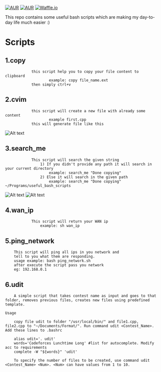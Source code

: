 [![AUR](https://img.shields.io/aur/license/yaourt.svg?style=plastic)]() [![AUR](https://img.shields.io/badge/python-2.6%2C%202.7%2C%203.3%2C%203.4%2C%203.5%2C%203.6-blue.svg?style=plastic)]() [![Waffle.io](https://img.shields.io/waffle/label/evancohen/smart-mirror/in%20progress.svg)]()

This repo contains some useful bash scripts which are making my day-to-day life much easier :)
# Scripts #
## 1.copy 
                this script help you to copy your file content to clipboard
                        example: copy file_name.ext
                then simply ctrl+v
## 2.cvim 
                this script will create a new file with already some content
                        example first.cpp
                this will generate file like this
![Alt text](https://github.com/vishichoudhary/useful_bash_scripts/blob/master/docs/cvim.png?raw=true "Image to show cvim ")
## 3.search_me
                This script will search the given string 
                    1) If you didn't provide any path it will search in your current directory
                        example: search_me "Done copying" 
                    2) Else it will search in the given path
                        example: search_me "Done copying" ~/Programs/useful_bash_scripts
![Alt text](https://github.com/vishichoudhary/useful_bash_scripts/blob/master/docs/search_me_with_path.png?raw=true "Image to show search_me with path ")
![Alt text](https://github.com/vishichoudhary/useful_bash_scripts/blob/master/docs/search_me_without_path.png?raw=true "Image to search_me without path cvim ")

## 4.wan_ip
                This script will return your WAN ip 
                    example: sh wan_ip
## 5.ping_network
		This script will ping all ips in you network and 
		tell to you what them are responding.
		usage example: bash ping_network.sh
		after execute the script pass you network
		eg: 192.168.0.1

## 6.udit
        A simple script that takes contest name as input and goes to that folder, removes previous files, creates new files using predefined template.
        
	Usage
	
        copy file udit to folder "/usr/local/bin/" and file1.cpp, file2.cpp to "~/Documents/Format/". Run command udit <Contest_Name>. Add these lines to .bashrc

        alias udit='. udit'
        words='Codeforces Lunchtime Long' #list for autocomplete. Modify acc to requirements
        complete -W "${words}" 'udit'

        To specify the number of files to be created, use command udit <Contest_Name> <Num>. <Num> can have values from 1 to 10.
